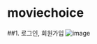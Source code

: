 # moviechoice

##1. 로그인, 회원가입
![image](https://github.com/JavaFlicksTeam/moviechoice/assets/66461013/2c0a9dc8-f575-4f7c-ab9e-2a7293b939cf)
